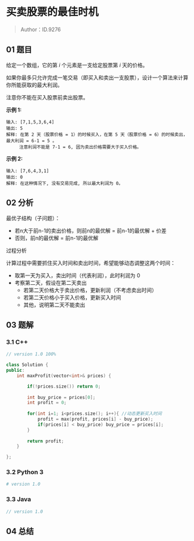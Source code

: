 # 买卖股票的最佳时机 

> Author：ID.9276

## 01 题目

给定一个数组，它的第 *i* 个元素是一支给定股票第 *i* 天的价格。

如果你最多只允许完成一笔交易（即买入和卖出一支股票），设计一个算法来计算你所能获取的最大利润。

注意你不能在买入股票前卖出股票。

**示例 1:**

```
输入: [7,1,5,3,6,4]
输出: 5
解释: 在第 2 天（股票价格 = 1）的时候买入，在第 5 天（股票价格 = 6）的时候卖出，最大利润 = 6-1 = 5 。
     注意利润不能是 7-1 = 6, 因为卖出价格需要大于买入价格。
```

**示例 2:**

```
输入: [7,6,4,3,1]
输出: 0
解释: 在这种情况下, 没有交易完成, 所以最大利润为 0。
```

## 02 分析

最优子结构（子问题）：

- 若n大于前n-1的卖出价格，则前n的最优解 = 前n-1的最优解 + 价差
- 否则，前n的最优解 = 前n-1的最优解



过程分析

计算过程中需要抓住买入时间和卖出时间，希望能够动态调整这两个时间：

- 取第一天为买入，卖出时间（代表利润），此时利润为 0
- 考察第二天，假设在第二天卖出
  - 若第二天价格大于卖出价格，更新利润（不考虑卖出时间）
  - 若第二天价格小于买入价格，更新买入时间
  - 其他，说明第二天不能卖出

## 03 题解

### 3.1 C++

```c++
// version 1.0 100%

class Solution {
public:
    int maxProfit(vector<int>& prices) {

        if(!prices.size()) return 0;
        
        int buy_price = prices[0];
        int profit = 0;
        
        for(int i=1; i<prices.size(); i++){ //动态更新买入时间
            profit = max(profit, prices[i] - buy_price);
            if(prices[i] < buy_price) buy_price = prices[i];
        }
        
        return profit;
    }

};
```



### 3.2 Python 3

```python
# version 1.0 

```

### 3.3 Java

```java
// version 1.0

```



## 04 总结

